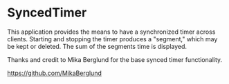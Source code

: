 # SyncedTimer

This application provides the means to have a synchronized timer across clients. Starting and stopping the timer produces a "segment," which may be kept or deleted. The sum of the segments time is displayed.

Thanks and credit to Mika Berglund for the base synced timer functionality.

https://github.com/MikaBerglund
